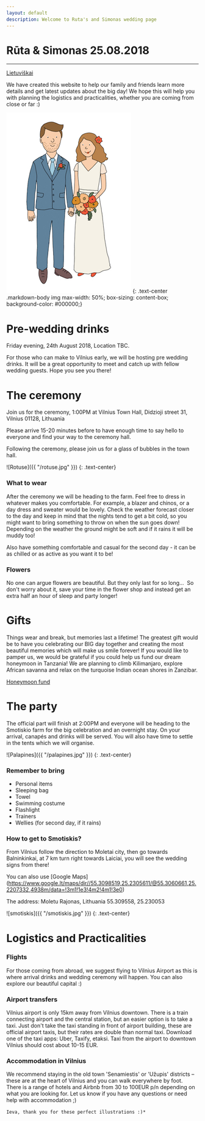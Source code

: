 ```yaml
---
layout: default
description: Welcome to Ruta's and Simonas wedding page
---
```

# [](#header-1) Rūta & Simonas 25.08.2018
------------------------------------------

[Lietuviškai](index)

We have created this website to help our family and friends learn more details and get latest updates about the big day! We hope this will help you with planning the logistics and practicalities, whether you are coming from close or far :)

![Ruta & Simonas](/R&Small.jpg)
{: .text-center .markdown-body img max-width: 50%; box-sizing: content-box; background-color: #000000;}

# [](#header-1) Pre-wedding drinks
Friday evening, 24th August 2018, Location TBC.

For those who can make to Vilnius early, we will be hosting pre wedding drinks. It will be a great opportunity to meet and catch up with fellow wedding guests. Hope you see you there!

# [](#header-1) The ceremony
Join us for the ceremony, 1:00PM at Vilnius Town Hall, Didzioji street 31, Vilnius 01128, Lithuania

Please arrive 15-20 minutes before to have enough time to say hello to everyone and find your way to the ceremony hall.

Following the ceremony, please join us for a glass of bubbles in the town hall.

![Rotuse]({{ "/rotuse.jpg" }})
{: .text-center}

### [](#header-1) What to wear
After the ceremony we will be heading to the farm. Feel free to dress in whatever makes you comfortable. For example, a blazer and chinos, or a day dress and sweater would be lovely. Check the weather forecast closer to the day and keep in mind that the nights tend to get a bit cold, so you might want to bring something to throw on when the sun goes down! Depending on the weather the ground might be soft and if it rains it will be muddy too!

Also have something comfortable and casual for the second day - it can be as chilled or as active as you want it to be!

### [](#header-1) Flowers
No one can argue flowers are beautiful. But they only last for so long…  So don't worry about it, save your time in the flower shop and instead get an extra half an hour of sleep and party longer!
 
# [](#header-1) Gifts
Things wear and break, but memories last a lifetime! The greatest gift would be to have you celebrating our BIG day together and creating the most beautiful memories which will make us smile forever! If you would like to pamper us, we would be grateful if you could help us fund our dream honeymoon in Tanzania! We are planning to climb Kilimanjaro, explore African savanna and relax on the turquoise Indian ocean shores in Zanzibar.

[Honeymoon fund](https://prezola.com/wishlists/10188781/)

# [](#header-1) The party
The official part will finish at 2:00PM and everyone will be heading to the Smotiskio farm for the big celebration and an overnight stay. On your arrival, canapés and drinks will be served. You will also have time to settle in the tents which we will organise.

![Palapines]({{ "/palapines.jpg" }})
{: .text-center}

### [](#header-1) Remember to bring
* Personal items
* Sleeping bag
* Towel
* Swimming costume
* Flashlight
* Trainers
* Wellies (for second day, if it rains)

### [](#header-1) How to get to Smotiskis?

From Vilnius follow the direction to Moletai city, then go towards Balninkinkai, at 7 km turn right towards Laiciai, you will see the wedding signs from there!

You can also use [Google Maps] (https://www.google.lt/maps/dir//55.3098519,25.2305611/@55.3060661,25.2207332,4938m/data=!3m1!1e3!4m2!4m1!3e0)

The address:
Moletu Rajonas, Lithuania
55.309558, 25.230053

![smotiskis]({{ "/smotiskis.jpg" }})
{: .text-center}

# [](#header-1) Logistics and Practicalities

### [](#header-3) Flights
For those coming from abroad, we suggest flying to Vilnius Airport as this is where arrival drinks and wedding ceremony will happen. You can also explore our beautiful capital :)

### [](#header-3) Airport transfers
Vilnius airport is only 15km away from Vilnius downtown. There is a train connecting airport and the central station, but an easier option is to take a taxi. Just don't take the taxi standing in front of airport building, these are official airport taxis, but their rates are double than normal taxi. Download one of the taxi apps: Uber, Taxify, etaksi. Taxi from the airport to downtown Vilnius should cost about 10-15 EUR.

### [](#header-3) Accommodation in Vilnius
We recommend staying in the old town 'Senamiestis' or 'Užupis' districts – these are at the heart of Vilnius and you can walk everywhere by foot. There is a range of hotels and Airbnb from 30 to 100EUR p/n depending on what you are looking for. Let us know if you have any questions or need help with accommodation ;)

```
Ieva, thank you for these perfect illustrations :)*
```
